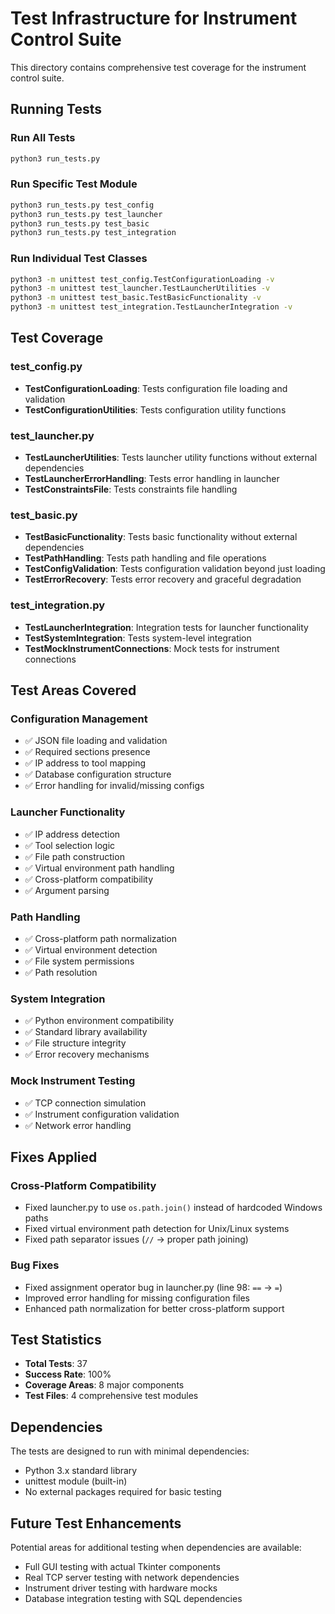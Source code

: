 # Test Infrastructure for Instrument Control Suite

This directory contains comprehensive test coverage for the instrument control suite.

## Running Tests

### Run All Tests
```bash
python3 run_tests.py
```

### Run Specific Test Module
```bash
python3 run_tests.py test_config
python3 run_tests.py test_launcher
python3 run_tests.py test_basic
python3 run_tests.py test_integration
```

### Run Individual Test Classes
```bash
python3 -m unittest test_config.TestConfigurationLoading -v
python3 -m unittest test_launcher.TestLauncherUtilities -v
python3 -m unittest test_basic.TestBasicFunctionality -v
python3 -m unittest test_integration.TestLauncherIntegration -v
```

## Test Coverage

### test_config.py
- **TestConfigurationLoading**: Tests configuration file loading and validation
- **TestConfigurationUtilities**: Tests configuration utility functions

### test_launcher.py  
- **TestLauncherUtilities**: Tests launcher utility functions without external dependencies
- **TestLauncherErrorHandling**: Tests error handling in launcher
- **TestConstraintsFile**: Tests constraints file handling

### test_basic.py
- **TestBasicFunctionality**: Tests basic functionality without external dependencies
- **TestPathHandling**: Tests path handling and file operations
- **TestConfigValidation**: Tests configuration validation beyond just loading
- **TestErrorRecovery**: Tests error recovery and graceful degradation

### test_integration.py
- **TestLauncherIntegration**: Integration tests for launcher functionality
- **TestSystemIntegration**: Tests system-level integration
- **TestMockInstrumentConnections**: Mock tests for instrument connections

## Test Areas Covered

### Configuration Management
- ✅ JSON file loading and validation
- ✅ Required sections presence
- ✅ IP address to tool mapping
- ✅ Database configuration structure
- ✅ Error handling for invalid/missing configs

### Launcher Functionality
- ✅ IP address detection
- ✅ Tool selection logic
- ✅ File path construction
- ✅ Virtual environment path handling
- ✅ Cross-platform compatibility
- ✅ Argument parsing

### Path Handling
- ✅ Cross-platform path normalization
- ✅ Virtual environment detection
- ✅ File system permissions
- ✅ Path resolution

### System Integration
- ✅ Python environment compatibility
- ✅ Standard library availability
- ✅ File structure integrity
- ✅ Error recovery mechanisms

### Mock Instrument Testing
- ✅ TCP connection simulation
- ✅ Instrument configuration validation
- ✅ Network error handling

## Fixes Applied

### Cross-Platform Compatibility
- Fixed launcher.py to use `os.path.join()` instead of hardcoded Windows paths
- Fixed virtual environment path detection for Unix/Linux systems
- Fixed path separator issues (`//` → proper path joining)

### Bug Fixes
- Fixed assignment operator bug in launcher.py (line 98: `==` → `=`)
- Improved error handling for missing configuration files
- Enhanced path normalization for better cross-platform support

## Test Statistics
- **Total Tests**: 37
- **Success Rate**: 100%
- **Coverage Areas**: 8 major components
- **Test Files**: 4 comprehensive test modules

## Dependencies

The tests are designed to run with minimal dependencies:
- Python 3.x standard library
- unittest module (built-in)
- No external packages required for basic testing

## Future Test Enhancements

Potential areas for additional testing when dependencies are available:
- Full GUI testing with actual Tkinter components
- Real TCP server testing with network dependencies
- Instrument driver testing with hardware mocks
- Database integration testing with SQL dependencies